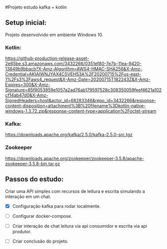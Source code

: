#Projeto estudo kafka + kotlin

## Setup inicial:

Projeto desenvolvido em ambiente Windows 10.

### Kotlin:

https://github-production-release-asset-2e65be.s3.amazonaws.com/3432266/0351ef80-7e7b-11ea-9420-13849b9bbacb?X-Amz-Algorithm=AWS4-HMAC-SHA256&X-Amz-Credential=AKIAIWNJYAX4CSVEH53A%2F20200715%2Fus-east-1%2Fs3%2Faws4_request&X-Amz-Date=20200715T182243Z&X-Amz-Expires=300&X-Amz-Signature=85f9053959e1057a2ad76ab179597528c308350059feef4621a102cf14ab47d0&X-Amz-SignedHeaders=host&actor_id=68283346&repo_id=3432266&response-content-disposition=attachment%3B%20filename%3Dkotlin-native-windows-1.3.72.zip&response-content-type=application%2Foctet-stream

### Kafka:

https://downloads.apache.org/kafka/2.5.0/kafka-2.5.0-src.tgz

### Zookeeper

https://downloads.apache.org/zookeeper/zookeeper-3.5.8/apache-zookeeper-3.5.8-bin.tar.gz

## Passos do estudo:

Criar uma API simples com recursos de leitura e escrita simulando a interação em um chat.

- [x] Configuração kafka para rodar localmente.
- [ ] Configurar docker-compose.
- [ ] Criar interação de chat leitura via api consumidor e escrita via api produtor.
- [ ] Criar conclusão do projeto.


